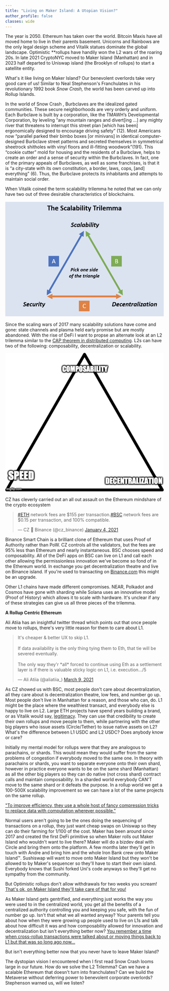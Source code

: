 ```yaml
---
title: "Living on Maker Island: A Utopian Vision?"
author_profile: false
classes: wide
---
```


The year is 2050.  Ethereum has taken over the world.  Bitcoin Maxis have all moved home to live in their parents basement.  Unicorns and Rainbows are the only legal design scheme and Vitalik statues dominate the global landscape.  Optimistic **rollups have handily won the L2 wars of the roaring 20s.  In late 2021 CryptoNYC moved to Maker Island (Manhattan) and in 2023 half departed to Uniswap island (the Brooklyn of rollups) to start a satellite entity.

What's it like living on Maker Island?  Our benevolent overlords take very good care of us! Similar to Neal Stephenson's Franchulates in his revolutionary 1992 book *Snow Crash,* the world has been carved up into Rollup Islands.

In the world of Snow Crash , Burbclaves are the idealized gated communities. These secure neighborhoods are very orderly and uniform. Each Burbclave is built by a corporation, like the TMAWH’s Developmental Corporation, by leveling “any mountain ranges and divert[ing …] any mighty river that threatens to interrupt this street plan [which has been] ergonomically designed to encourage driving safety” (12). Most Americans now “parallel parked their bimbo boxes [or minivans] in identical computer-designed Burbclave street patterns and secreted themselves in symmetrical sheetrock shitholes with vinyl floors and ill-fitting woodwork”(191). This “cookie cutter” mold for housing and the residents of a Burbclave, helps to create an order and a sense of security within the Burbclaves. In fact, one of the primary appeals of Burbclaves, as well as some franchises, is that it is “a city-state with its own constitution, a border, laws, cops, [and] everything” (6). Thus, the Burbclave protects its inhabitants and attempts to maintain social order.

When Vitalik coined the term scalability trilemma he noted that we can only have two out of three desirable characteristics of blockchains.

<img class="center-image" src="/assets/images/scalability.png">

Since the scaling wars of 2017 many scalability solutions have come and gone: state channels and plasma held early promise but are mostly abandoned.  With the rise of DeFi I want to propse an alternate look at an L2 trilemma similar to the [CAP theorem in distributed computing](https://www.google.com/url?sa=i&url=https%3A%2F%2Fwww.educba.com%2Fcap-theorem%2F&psig=AOvVaw0epQp3o6gHvDLX2GF9YHwG&ust=1616778597133000&source=images&cd=vfe&ved=0CAIQjRxqFwoTCPD1muL3y-8CFQAAAAAdAAAAABAO).  L2s can have two of the following: composability, decentralization or scalability.

<img class="center-image" src="/assets/images/534on8.jpeg">

CZ has cleverly carried out an all out assault on the Ethereum mindshare of the crypto ecosystem

<blockquote class="twitter-tweet tw-align-center"><p lang="en" dir="ltr"><a href="https://twitter.com/hashtag/ETH?src=hash&amp;ref_src=twsrc%5Etfw">#ETH</a> network fees are $155 per transaction.<a href="https://twitter.com/hashtag/BSC?src=hash&amp;ref_src=twsrc%5Etfw">#BSC</a> network fees are $0.15 per transaction, and 100% compatible.</p>&mdash; CZ 🔶 Binance (@cz_binance) <a href="https://twitter.com/cz_binance/status/1346000721313861632?ref_src=twsrc%5Etfw">January 4, 2021</a></blockquote> <script async src="https://platform.twitter.com/widgets.js" charset="utf-8"></script>

Binance Smart Chain is a brilliant clone of Ethereum that uses Proof of Authority rather than PoW.    CZ controls all the validators, but the fees are 95% less than Ethereum and nearly instantaneous.  BSC chooses speed and composability.  All of the DeFi apps on BSC can live on L1 and call each other allowing the permissionless innovation we've become so fond of in the Ethereum world.  In exchange you get decentralization theatre and live on Binance island.  If you're used to transacting on [Binance.com](http://binance.com) this might be an upgrade.

Other L1 chains have made different compromises.  NEAR, Polkadot and Cosmos have gone with sharding while Solana uses an innovative model (Proof of History) which allows it to scale with hardware.  It's unclear if any of these strategies can give us all three pieces of the trilemma. 

**A Rollup Centric Ethereum**

Ali Atiia has an insightful twitter thread which points out that once people move to rollups, there's very little reason for them to care about L1.  

<blockquote class="twitter-tweet tw-align-center"><p lang="en" dir="ltr">It&#39;s cheaper &amp; better UX to skip L1.<br><br>If data availability is the only thing tying them to Eth, that tie will be severed eventually.<br><br>The only way they&#39;r *all* forced to continue using Eth as a settlement layer is if there is valuable sticky logic on L1, i.e. execution.../5</p>&mdash; Ali Atiia (@aliatiia_) <a href="https://twitter.com/aliatiia_/status/1369369203078217736?ref_src=twsrc%5Etfw">March 9, 2021</a></blockquote> <script async src="https://platform.twitter.com/widgets.js" charset="utf-8"></script>

As CZ showed us with BSC, most people don't care about decentralization, all they care about is decentralization theatre, low fees, and number go up.  Most people don't live in Manhattan for a reason, and those who can, do.  L1 might be the place where the wealthiest transact, and everybody else is happy to live on L2.  Large ETH projects have spend years building a brand, or as Vitalik would say, [legitimacy](https://vitalik.ca/general/2021/03/23/legitimacy.html).  They can use that credibility to create their own rollups and move people to them, while partnering with the other big players who issue assets (Circle/Tether) to issue native assets on L2?  What's the difference between L1 USDC and L2 USDC?  Does anybody know or care?  

Initially my mental model for rollups were that they are analogous to parachains, or shards.  This would mean they would suffer from the same problems of congestion if everybody moved to the same one.  In theory with parachains or shards, you want to separate everyone onto their own shard, however in practice everyone wants to be on the same shard (Manhattan) as all the other big players so they can do native (not cross shard) contract calls and maintain composability.  In a sharded world everybody CAN'T move to the same shard or it defeats the purpose.  In a rollup world we get a 100-500X scalability improvement so we can have a lot of the same projects on the same rollup.  

["To improve efficiency, they use a whole host of fancy compression tricks to replace data with computation wherever possible."](https://vitalik.ca/general/2021/01/05/rollup.html)

Normal users aren't going to be the ones doing the sequencing of transactions on a rollup, they just want cheap swaps on Uniswap so they can do their farming for 1/100 of the cost.  Maker has been around since 2017 and created the first DeFi primitive so when Maker rolls out Maker Island who wouldn't want to live there?  Maker will do a bizdev deal with Circle and bring them onto the platform. A few months later they'll get in touch with Andre and bring him and the whole Iron Bank crew onto Maker Island™.  Sushiswap will want to move onto Maker Island but they won't be allowed to by Maker's sequencer so they'll have to start their own island.  Everybody knows that Sushi forked Uni's code anyways so they'll get no sympathy from the community.  

But Optimistic rollups don't allow withdrawals for two weeks you scream!  [That's ok, on Maker Island they'll take care of that for you!](https://forum.makerdao.com/t/announcing-the-optimism-dai-bridge-with-fast-withdrawals/6938)

As Maker Island gets gentrified, and everything just works the way you were used to in the centralized world, you get all the benefits of a centralized authority controlling you and keeping you safe, with the fun of number go up.  Isn't that what we all wanted anyway?  Your parents tell you about how when they were growing up people used to live on L1s and talk about how difficult it was and how composability allowed for innovation and decentralization but isn't everything better now?  [You remember a time when cross-rollup transactions were talked about or moving things back to L1 but that was so long ago now...](https://vitalik.ca/general/2021/01/05/rollup.html)

But isn't everything better now that you never have to leave Maker Island?

The dystopian vision I encountered when I first read Snow Crash looms large in our future.  How do we solve the L2 Trilemma?  Can we have a scalable Ethereum that doesn't turn into franchulates?  Can we build the Metaverse without deferring power to benevolent corporate overlords?  Stephenson warned us, will we listen?